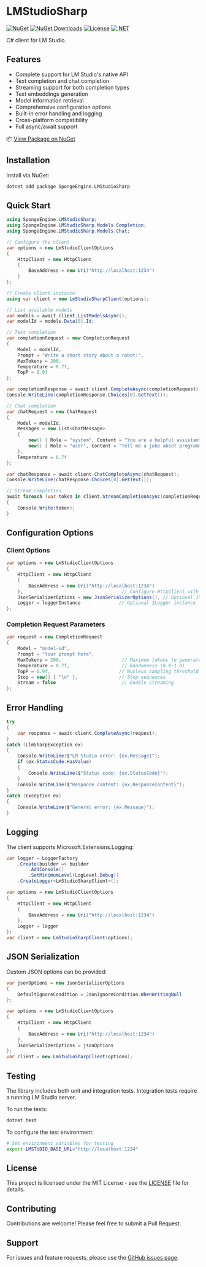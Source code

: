 # LMStudioSharp
[![NuGet](https://img.shields.io/nuget/v/SpongeEngine.LMStudioSharp.svg)](https://www.nuget.org/packages/SpongeEngine.LMStudioSharp)
[![NuGet Downloads](https://img.shields.io/nuget/dt/SpongeEngine.LMStudioSharp.svg)](https://www.nuget.org/packages/SpongeEngine.LMStudioSharp)
[![License](https://img.shields.io/github/license/SpongeEngine/LMStudioSharp)](LICENSE)
[![.NET](https://img.shields.io/badge/.NET-6.0%20%7C%207.0%20%7C%208.0%2B-512BD4)](https://dotnet.microsoft.com/download)

C# client for LM Studio.

## Features
- Complete support for LM Studio's native API
- Text completion and chat completion
- Streaming support for both completion types
- Text embeddings generation
- Model information retrieval
- Comprehensive configuration options
- Built-in error handling and logging
- Cross-platform compatibility
- Full async/await support

📦 [View Package on NuGet](https://www.nuget.org/packages/SpongeEngine.LMStudioSharp)

## Installation
Install via NuGet:
```bash
dotnet add package SpongeEngine.LMStudioSharp
```

## Quick Start

```csharp
using SpongeEngine.LMStudioSharp;
using SpongeEngine.LMStudioSharp.Models.Completion;
using SpongeEngine.LMStudioSharp.Models.Chat;

// Configure the client
var options = new LmStudioClientOptions
{
    HttpClient = new HttpClient
    {
        BaseAddress = new Uri("http://localhost:1234")
    }
};

// Create client instance
using var client = new LmStudioSharpClient(options);

// List available models
var models = await client.ListModelsAsync();
var modelId = models.Data[0].Id;

// Text completion
var completionRequest = new CompletionRequest
{
    Model = modelId,
    Prompt = "Write a short story about a robot:",
    MaxTokens = 200,
    Temperature = 0.7f,
    TopP = 0.9f
};

var completionResponse = await client.CompleteAsync(completionRequest);
Console.WriteLine(completionResponse.Choices[0].GetText());

// Chat completion
var chatRequest = new ChatRequest
{
    Model = modelId,
    Messages = new List<ChatMessage>
    {
        new() { Role = "system", Content = "You are a helpful assistant." },
        new() { Role = "user", Content = "Tell me a joke about programming." }
    },
    Temperature = 0.7f
};

var chatResponse = await client.ChatCompleteAsync(chatRequest);
Console.WriteLine(chatResponse.Choices[0].GetText());

// Stream completion
await foreach (var token in client.StreamCompletionAsync(completionRequest))
{
    Console.Write(token);
}
```

## Configuration Options

### Client Options
```csharp
var options = new LmStudioClientOptions
{
    HttpClient = new HttpClient
    {
        BaseAddress = new Uri("http://localhost:1234")
    },                                    // Configure HttpClient with base address
    JsonSerializerOptions = new JsonSerializerOptions(), // Optional JSON options
    Logger = loggerInstance              // Optional ILogger instance
};
```

### Completion Request Parameters
```csharp
var request = new CompletionRequest
{
    Model = "model-id",
    Prompt = "Your prompt here",
    MaxTokens = 200,                      // Maximum tokens to generate
    Temperature = 0.7f,                   // Randomness (0.0-1.0)
    TopP = 0.9f,                         // Nucleus sampling threshold
    Stop = new[] { "\n" },               // Stop sequences
    Stream = false                        // Enable streaming
};
```

## Error Handling
```csharp
try
{
    var response = await client.CompleteAsync(request);
}
catch (LlmSharpException ex)
{
    Console.WriteLine($"LM Studio error: {ex.Message}");
    if (ex.StatusCode.HasValue)
    {
        Console.WriteLine($"Status code: {ex.StatusCode}");
    }
    Console.WriteLine($"Response content: {ex.ResponseContent}");
}
catch (Exception ex)
{
    Console.WriteLine($"General error: {ex.Message}");
}
```

## Logging
The client supports Microsoft.Extensions.Logging:

```csharp
var logger = LoggerFactory
    .Create(builder => builder
        .AddConsole()
        .SetMinimumLevel(LogLevel.Debug))
    .CreateLogger<LmStudioSharpClient>();

var options = new LmStudioClientOptions
{
    HttpClient = new HttpClient
    {
        BaseAddress = new Uri("http://localhost:1234")
    },
    Logger = logger
};
var client = new LmStudioSharpClient(options);
```

## JSON Serialization
Custom JSON options can be provided:

```csharp
var jsonOptions = new JsonSerializerOptions
{
    DefaultIgnoreCondition = JsonIgnoreCondition.WhenWritingNull
};

var options = new LmStudioClientOptions
{
    HttpClient = new HttpClient
    {
        BaseAddress = new Uri("http://localhost:1234")
    },
    JsonSerializerOptions = jsonOptions
};
var client = new LmStudioSharpClient(options);
```

## Testing
The library includes both unit and integration tests. Integration tests require a running LM Studio server.

To run the tests:
```bash
dotnet test
```

To configure the test environment:
```bash
# Set environment variables for testing
export LMSTUDIO_BASE_URL="http://localhost:1234"
```

## License
This project is licensed under the MIT License - see the [LICENSE](LICENSE) file for details.

## Contributing
Contributions are welcome! Please feel free to submit a Pull Request.

## Support
For issues and feature requests, please use the [GitHub issues page](https://github.com/SpongeEngine/LMStudioSharp/issues).
